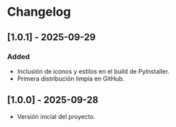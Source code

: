 # Changelog

## [1.0.1] - 2025-09-29
### Added
- Inclusión de iconos y estilos en el build de PyInstaller.
- Primera distribución limpia en GitHub.

## [1.0.0] - 2025-09-28
- Versión inicial del proyecto.
